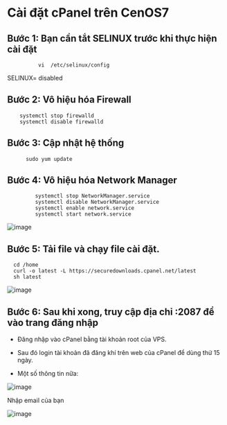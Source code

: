 # Cài đặt cPanel trên CenOS7

## Bước 1:  Bạn cần tắt SELINUX trước khi thực hiện cài đặt

              vi  /etc/selinux/config

SELINUX= disabled



## Bước 2: Vô hiệu hóa Firewall


        systemctl stop firewalld
        systemctl disable firewalld


## Bước 3: Cập nhật hệ thống


          sudo yum update



## Bước 4: Vô hiệu hóa Network Manager


             systemctl stop NetworkManager.service
             systemctl disable NetworkManager.service
             systemctl enable network.service
             systemctl start network.service



![image](https://user-images.githubusercontent.com/105496635/188585278-4edf2624-1c49-4a05-8e12-f92ba028ab95.png)


## Bước 5: Tải file và chạy file cài đặt.

      cd /home
      curl -o latest -L https://securedownloads.cpanel.net/latest
      sh latest

![image](https://user-images.githubusercontent.com/105496635/188585599-097b0734-18a6-488a-b3b1-d12fa9d63215.png)


## Bước 6: Sau khi xong, truy cập địa chỉ :2087 để vào trang đăng nhập
- Đăng nhập vào cPanel bằng tài khoản root của VPS.

- Sau đó login tài khoản đã đăng khí trên web của cPanel để dùng thử 15 ngày.

- Một số thông tin nữa:


![image](https://user-images.githubusercontent.com/105496635/188767622-aa7c894f-bc38-4928-a913-684c2a3e13d6.png)


Nhập email của bạn 

![image](https://user-images.githubusercontent.com/105496635/188767847-8f747e08-1a7e-4c5d-8fb0-9901c6204ceb.png)






















